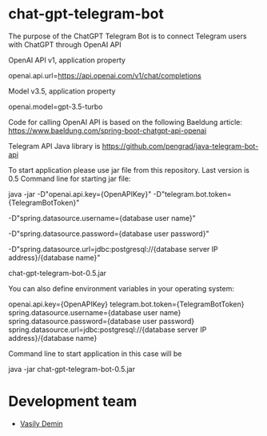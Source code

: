 # chat-gpt-telegram-bot

The purpose of the ChatGPT Telegram Bot is to connect Telegram users with ChatGPT through OpenAI API

OpenAI API v1, application property 

openai.api.url=https://api.openai.com/v1/chat/completions

Model v3.5, application property 

openai.model=gpt-3.5-turbo

Code for calling OpenAI API is based on the following Baeldung article: https://www.baeldung.com/spring-boot-chatgpt-api-openai

Telegram API Java library is https://github.com/pengrad/java-telegram-bot-api 

To start application please use jar file from this repository. Last version is 0.5 Command line for starting jar
file:

java -jar -D"openai.api.key={OpenAPIKey}" -D"telegram.bot.token={TelegramBotToken}" 

-D"spring.datasource.username={database user name}"

-D"spring.datasource.password={database user password}"

-D"spring.datasource.url=jdbc:postgresql://{database server IP address}/{database name}"

chat-gpt-telegram-bot-0.5.jar

You can also define environment variables in your operating system:

openai.api.key={OpenAPIKey}
telegram.bot.token={TelegramBotToken}
spring.datasource.username={database user name}
spring.datasource.password={database user password}
spring.datasource.url=jdbc:postgresql://{database server IP address}/{database name}

Command line to start application in this case will be

java -jar chat-gpt-telegram-bot-0.5.jar

# Development team

* [Vasily Demin](https://github.com/CatOgre70)